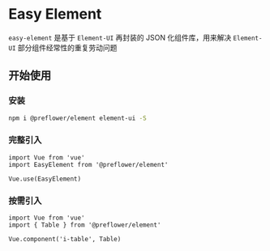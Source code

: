 # Easy Element
`easy-element` 是基于 `Element-UI` 再封装的 JSON 化组件库，用来解决 `Element-UI` 部分组件经常性的重复劳动问题

## 开始使用

### 安装

```bash
npm i @preflower/element element-ui -S
```

### 完整引入
```
import Vue from 'vue'
import EasyElement from '@preflower/element'

Vue.use(EasyElement)
```

### 按需引入
```
import Vue from 'vue'
import { Table } from '@preflower/element'

Vue.component('i-table', Table)
```
